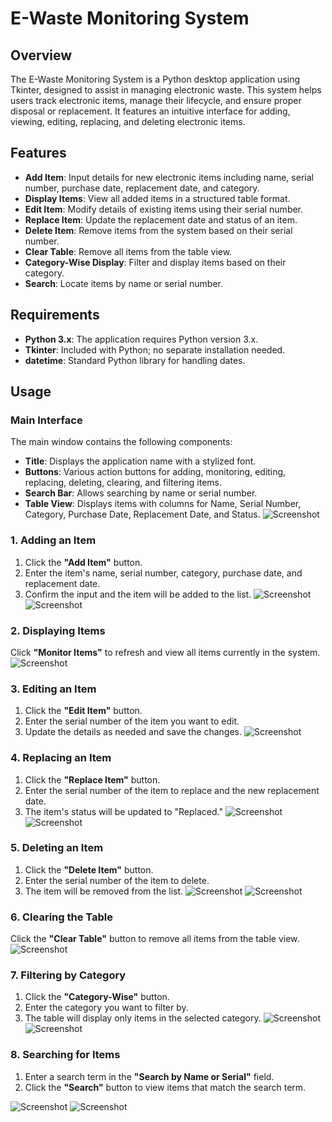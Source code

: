 # E-Waste Monitoring System

## Overview

The E-Waste Monitoring System is a Python desktop application using Tkinter, designed to assist in managing electronic waste. This system helps users track electronic items, manage their lifecycle, and ensure proper disposal or replacement. It features an intuitive interface for adding, viewing, editing, replacing, and deleting electronic items.

## Features

- **Add Item**: Input details for new electronic items including name, serial number, purchase date, replacement date, and category.
- **Display Items**: View all added items in a structured table format.
- **Edit Item**: Modify details of existing items using their serial number.
- **Replace Item**: Update the replacement date and status of an item.
- **Delete Item**: Remove items from the system based on their serial number.
- **Clear Table**: Remove all items from the table view.
- **Category-Wise Display**: Filter and display items based on their category.
- **Search**: Locate items by name or serial number.

## Requirements

- **Python 3.x**: The application requires Python version 3.x.
- **Tkinter**: Included with Python; no separate installation needed.
- **datetime**: Standard Python library for handling dates.

## Usage

### Main Interface

The main window contains the following components:

- **Title**: Displays the application name with a stylized font.
- **Buttons**: Various action buttons for adding, monitoring, editing, replacing, deleting, clearing, and filtering items.
- **Search Bar**: Allows searching by name or serial number.
- **Table View**: Displays items with columns for Name, Serial Number, Category, Purchase Date, Replacement Date, and Status.
![Screenshot](ss.png)

### 1. Adding an Item

1. Click the **"Add Item"** button.
2. Enter the item's name, serial number, category, purchase date, and replacement date.
3. Confirm the input and the item will be added to the list.
![Screenshot](add1.png)
![Screenshot](add2.png)

### 2. Displaying Items

Click **"Monitor Items"** to refresh and view all items currently in the system.
![Screenshot](monitor.png)

### 3. Editing an Item

1. Click the **"Edit Item"** button.
2. Enter the serial number of the item you want to edit.
3. Update the details as needed and save the changes.
![Screenshot](edit.png)

### 4. Replacing an Item

1. Click the **"Replace Item"** button.
2. Enter the serial number of the item to replace and the new replacement date.
3. The item's status will be updated to "Replaced."
![Screenshot](rep.png)
![Screenshot](rep1.png)

### 5. Deleting an Item

1. Click the **"Delete Item"** button.
2. Enter the serial number of the item to delete.
3. The item will be removed from the list.
![Screenshot](del.png)
![Screenshot](del1.png)

### 6. Clearing the Table

Click the **"Clear Table"** button to remove all items from the table view.
![Screenshot](clear.png)

### 7. Filtering by Category

1. Click the **"Category-Wise"** button.
2. Enter the category you want to filter by.
3. The table will display only items in the selected category.
![Screenshot](cat.png)
![Screenshot](cat1.png)

### 8. Searching for Items

1. Enter a search term in the **"Search by Name or Serial"** field.
2. Click the **"Search"** button to view items that match the search term.

![Screenshot](search.png)
![Screenshot](search1.png)


